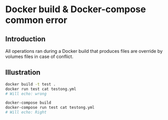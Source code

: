 # Docker build & Docker-compose common error

## Introduction

All operations ran during a Docker build that produces files are override by
volumes files in case of conflict.

## Illustration
```bash
docker build -t test .
docker run test cat testong.yml
# Will echo: wrong

docker-compose build
docker-compose run test cat testong.yml
# Will echo: Right
```
